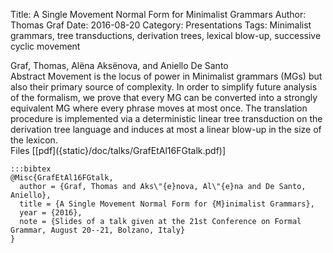 Title: A Single Movement Normal Form for Minimalist Grammars
Author: Thomas Graf
Date: 2016-08-20
Category: Presentations
Tags: Minimalist grammars, tree transductions, derivation trees, lexical blow-up, successive cyclic movement

<div markdown class="authors">
Graf, Thomas, Alëna Aksënova, and Aniello De Santo
</div>

<div markdown class="abstract">
<span id="abstract-title">Abstract</span>
Movement is the locus of power in Minimalist grammars (MGs) but also their primary source of complexity.
In order to simplify future analysis of the formalism, we prove that every MG can be converted into a strongly equivalent MG where every phrase moves at most once.
The translation procedure is implemented via a deterministic linear tree transduction on the derivation tree language and induces at most a linear blow-up in the size of the lexicon.
</div>

<div markdown class="files">
<span id="files-title">Files</span>
[[pdf]({static}/doc/talks/GrafEtAl16FGtalk.pdf)]
</div>

~~~
:::bibtex
@Misc{GrafEtAl16FGtalk,
  author = {Graf, Thomas and Aks\"{e}nova, Al\"{e}na and De Santo, Aniello},
  title = {A Single Movement Normal Form for {M}inimalist Grammars},
  year = {2016},
  note = {Slides of a talk given at the 21st Conference on Formal Grammar, August 20--21, Bolzano, Italy}
}
~~~
